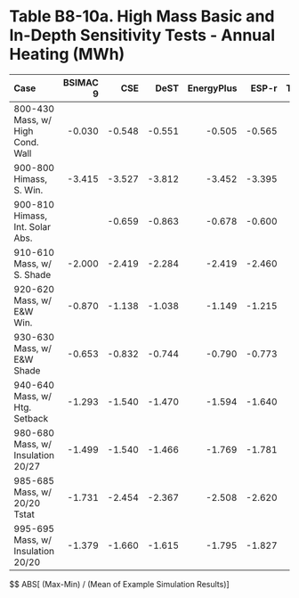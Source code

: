 # Table B8-10a. High Mass Basic and In-Depth Sensitivity Tests - Annual Heating (MWh)
| Case                              | BSIMAC 9 |    CSE |   DeST | EnergyPlus |  ESP-r | TRNSYS |     |    Min |    Max |   Mean | Dev % $$ |     | TestSim | 
|:--------------------------------- | --------:| ------:| ------:| ----------:| ------:| ------:| ---:| ------:| ------:| ------:| --------:| ---:| -------:| 
| 800-430 Mass, w/ High Cond. Wall  |   -0.030 | -0.548 | -0.551 |     -0.505 | -0.565 | -0.481 |     | -0.565 | -0.030 | -0.447 |    119.8 |     |  -0.565 | 
| 900-800 Himass, S. Win.           |   -3.415 | -3.527 | -3.812 |     -3.452 | -3.395 | -3.555 |     | -3.812 | -3.395 | -3.526 |     11.8 |     |  -3.395 | 
| 900-810 Himass, Int. Solar Abs.   |          | -0.659 | -0.863 |     -0.678 | -0.600 | -0.796 |     | -0.863 | -0.600 | -0.719 |     36.5 |     |  -0.600 | 
| 910-610 Mass, w/ S. Shade         |   -2.000 | -2.419 | -2.284 |     -2.419 | -2.460 | -2.460 |     | -2.460 | -2.000 | -2.340 |     19.7 |     |  -2.460 | 
| 920-620 Mass, w/ E&W Win.         |   -0.870 | -1.138 | -1.038 |     -1.149 | -1.215 | -1.112 |     | -1.215 | -0.870 | -1.087 |     31.7 |     |  -1.215 | 
| 930-630 Mass, w/ E&W Shade        |   -0.653 | -0.832 | -0.744 |     -0.790 | -0.773 | -0.754 |     | -0.832 | -0.653 | -0.758 |     23.7 |     |  -0.773 | 
| 940-640 Mass, w/ Htg. Setback     |   -1.293 | -1.540 | -1.470 |     -1.594 | -1.640 | -1.484 |     | -1.640 | -1.293 | -1.503 |     23.1 |     |  -1.640 | 
| 980-680 Mass, w/ Insulation 20/27 |   -1.499 | -1.540 | -1.466 |     -1.769 | -1.781 | -1.836 |     | -1.836 | -1.466 | -1.648 |     22.4 |     |  -1.781 | 
| 985-685 Mass, w/ 20/20 Tstat      |   -1.731 | -2.454 | -2.367 |     -2.508 | -2.620 | -2.506 |     | -2.620 | -1.731 | -2.364 |     37.6 |     |  -2.620 | 
| 995-695 Mass, w/ Insulation 20/20 |   -1.379 | -1.660 | -1.615 |     -1.795 | -1.827 | -1.815 |     | -1.827 | -1.379 | -1.682 |     26.7 |     |  -1.827 | 

$$ ABS[ (Max-Min) / (Mean of Example Simulation Results)]


